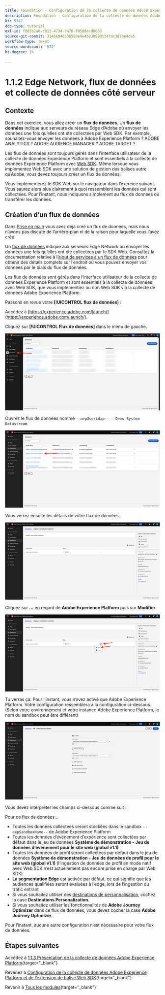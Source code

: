 ```yaml
---
title: Foundation - Configuration de la collecte de données Adobe Experience Platform et de l’extension Web SDK - Edge Network, flux de données et collecte de données côté serveur
description: Foundation - Configuration de la collecte de données Adobe Experience Platform et de l’extension Web SDK - Edge Network, flux de données et collecte de données côté serveur
kt: 5342
doc-type: tutorial
exl-id: f805b2a6-c813-4734-8a78-f8588ecd0683
source-git-commit: 31466040336580e9e4b2308801347dc387be4da5
workflow-type: tm+mt
source-wordcount: '572'
ht-degree: 1%

---
```


# 1.1.2 Edge Network, flux de données et collecte de données côté serveur

## Contexte

Dans cet exercice, vous allez créer un **flux de données**. Un **flux de données** indique aux serveurs du réseau Edge d’Adobe où envoyer les données une fois qu’elles ont été collectées par Web SDK. Par exemple, souhaitez-vous envoyer les données à Adobe Experience Platform ? ADOBE ANALYTICS ? ADOBE AUDIENCE MANAGER ? ADOBE TARGET ?

Les flux de données sont toujours gérés dans l’interface utilisateur de la collecte de données Experience Platform et sont essentiels à la collecte de données Experience Platform avec [Web SDK](https://experienceleague.adobe.com/fr/docs/experience-platform/web-sdk/home). Même lorsque vous implémentez Web SDK avec une solution de gestion des balises autre qu’Adobe, vous devez toujours créer un flux de données.

Vous implémenterez le SDK Web sur le navigateur dans l’exercice suivant. Vous saurez alors plus clairement à quoi ressemblent les données qui sont collectées. Pour l’instant, nous indiquons simplement au flux de données où transférer les données.

## Création dʼun flux de données

Dans [Prise en main](./../../../../modules/getting-started/gettingstarted/ex2.md) vous avez déjà créé un flux de données, mais nous n’avons pas discuté de l’arrière-plan ni de la raison pour laquelle vous l’avez créé.

Un [flux de données](https://experienceleague.adobe.com/fr/docs/experience-platform/datastreams/overview) indique aux serveurs Edge Network où envoyer les données une fois qu’elles ont été collectées par le SDK Web. Consultez la documentation relative à l’[ajout de services à un flux de données](https://experienceleague.adobe.com/fr/docs/experience-platform/datastreams/configure#add-services) pour obtenir des détails complets sur l’endroit où vous pouvez envoyer vos données par le biais du flux de données.

Les flux de données sont gérés dans l’interface utilisateur de la collecte de données Experience Platform et sont essentiels à la collecte de données avec Web SDK, que vous implémentiez ou non Web SDK via la collecte de données Adobe Experience Platform.

Passons en revue votre **[!UICONTROL flux de données]** :

Accédez à [https://experience.adobe.com/launch/](https://experience.adobe.com/launch/).

Cliquez sur **[!UICONTROL Flux de données]** dans le menu de gauche.

![Cliquez sur icône Flux de données dans le volet de navigation de gauche](./images/edgeconfig1.png)

Ouvrez le flux de données nommé `--aepUserLdap-- - Demo System Datastream`.

![Nommez le flux de données et enregistrez](./images/edgeconfig2.png)

Vous verrez ensuite les détails de votre flux de données.

![Nommez le flux de données et enregistrez](./images/edgecfg1.png)

Cliquez sur **...** en regard de **Adobe Experience Platform** puis sur **Modifier**.

![Nommez le flux de données et enregistrez](./images/edgecfg1a.png)

Tu verras ça. Pour l’instant, vous n’avez activé que Adobe Experience Platform. Votre configuration ressemblera à la configuration ci-dessous. (Selon votre environnement et votre instance Adobe Experience Platform, le nom du sandbox peut être différent)

![Nommez le flux de données et enregistrez](./images/edgecfg2.png)

Vous devez interpréter les champs ci-dessous comme suit :

Pour ce flux de données...

- Toutes les données collectées seront stockées dans le sandbox `--aepSandboxName--` de Adobe Experience Platform
- Toutes les données d’événement d’expérience sont collectées par défaut dans le jeu de données **Système de démonstration - Jeu de données d’événement pour le site web (global v1.1)**
- Toutes les données de profil seront collectées par défaut dans le jeu de données **Système de démonstration - Jeu de données de profil pour le site web (global v1.1)** (l’ingestion de données de profil en mode natif avec Web SDK n’est actuellement pas encore prise en charge par Web SDK)
- **La segmentation Edge** est activée par défaut, ce qui signifie que les audiences qualifiées seront évaluées à l’edge, lors de l’ingestion du trafic entrant
- Si vous souhaitez utiliser des [destinations de personnalisation](https://experienceleague.adobe.com/fr/docs/experience-platform/destinations/catalog/personalization/overview), cochez la case **Destinations Personalization**.
- Si vous souhaitez utiliser les fonctionnalités de **Adobe Journey Optimizer** dans ce flux de données, vous devez cocher la case **Adobe Journey Optimizer**.

Pour l’instant, aucune autre configuration n’est nécessaire pour votre flux de données.

## Étapes suivantes

Accédez à [1.1.3 Présentation de la collecte de données Adobe Experience Platform](./ex3.md){target="_blank"}

Revenez à [Configuration de la collecte de données Adobe Experience Platform et de l’extension de balise Web SDK](./data-ingestion-launch-web-sdk.md){target="_blank"}

Revenir à [Tous les modules](./../../../../overview.md){target="_blank"}
